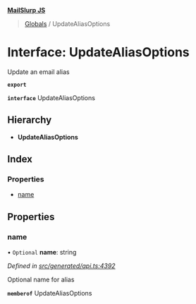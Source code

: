 **[MailSlurp JS](../README.md)**

> [Globals](../README.md) / UpdateAliasOptions

# Interface: UpdateAliasOptions

Update an email alias

**`export`** 

**`interface`** UpdateAliasOptions

## Hierarchy

* **UpdateAliasOptions**

## Index

### Properties

* [name](updatealiasoptions.md#name)

## Properties

### name

• `Optional` **name**: string

*Defined in [src/generated/api.ts:4392](https://github.com/mailslurp/mailslurp-client/blob/8d5c17f/src/generated/api.ts#L4392)*

Optional name for alias

**`memberof`** UpdateAliasOptions
